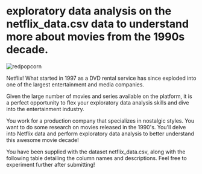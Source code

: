 # exploratory data analysis on the netflix_data.csv data to understand more about movies from the 1990s decade.

![redpopcorn](https://github.com/user-attachments/assets/3f4a8859-9789-4281-be5a-ecb0a35493e4)

Netflix! What started in 1997 as a DVD rental service has since exploded into one of the largest entertainment and media companies.

Given the large number of movies and series available on the platform, it is a perfect opportunity to flex your exploratory data analysis skills and dive into the entertainment industry.

You work for a production company that specializes in nostalgic styles. You want to do some research on movies released in the 1990's. You'll delve into Netflix data and perform exploratory data analysis to better understand this awesome movie decade!

You have been supplied with the dataset netflix_data.csv, along with the following table detailing the column names and descriptions. Feel free to experiment further after submitting!

